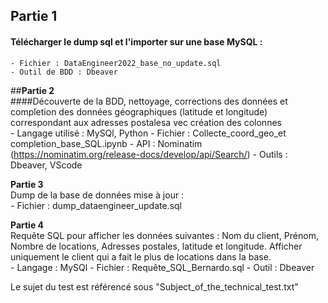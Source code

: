 ## **Partie 1**  
#### Télécharger le dump sql et l'importer sur une base MySQL :  
    - Fichier : DataEngineer2022_base_no_update.sql
    - Outil de BDD : Dbeaver 

##**Partie 2**  
####Découverte de la BDD, nettoyage, corrections des données et completion des données géographiques (latitude et longitude) correspondant aux adresses postalesa vec création des colonnes  
    - Langage utilisé : MySQl, Python
    - Fichier : Collecte_coord_geo_et completion_base_SQL.ipynb
    - API : Nominatim (https://nominatim.org/release-docs/develop/api/Search/)
    - Outils : Dbeaver, VScode

**Partie 3**  
Dump de la base de données mise à jour :  
    - Fichier : dump_dataengineer_update.sql


**Partie 4**  
Requête SQL pour afficher les données suivantes : Nom du client, Prénom, Nombre de locations, Adresses postales, latitude et longitude. 
Afficher uniquement le client qui a fait le plus de locations dans la base.  
    - Langage : MySQl
    - Fichier : Requête_SQL_Bernardo.sql
    - Outil : Dbeaver 


Le sujet du test est référencé sous "Subject_of_the_technical_test.txt"
